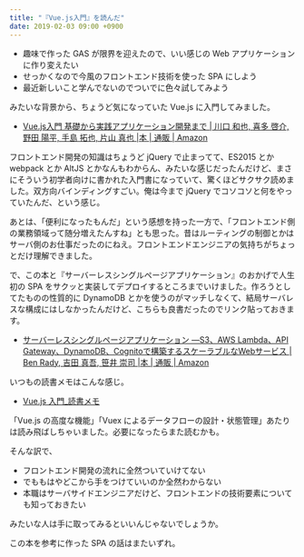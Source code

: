 ```yaml
---
title: "『Vue.js入門』を読んだ"
date: 2019-02-03 09:00 +0900
---
```


- 趣味で作った GAS が限界を迎えたので、いい感じの Web アプリケーションに作り変えたい
- せっかくなので今風のフロントエンド技術を使った SPA にしよう
- 最近新しいこと学んでないのでついでに色々試してみよう

みたいな背景から、ちょうど気になっていた Vue.js に入門してみました。

- [Vue.js入門 基礎から実践アプリケーション開発まで | 川口 和也, 喜多 啓介, 野田 陽平, 手島 拓也, 片山 真也 |本 | 通販 | Amazon](https://www.amazon.co.jp/dp/4297100916/)

フロントエンド開発の知識はちょうど jQuery で止まってて、ES2015 とか webpack とか AltJS とかなんもわからん、みたいな感じだったんだけど、まさにそういう初学者向けに書かれた入門書になっていて、驚くほどサクサク読めました。双方向バインディングすごい。俺は今まで jQuery でコソコソと何をやっていたんだ、という感じ。

あとは、「便利になったもんだ」という感想を持った一方で、「フロントエンド側の業務領域って随分増えたんすね」とも思った。昔はルーティングの制御とかはサーバ側のお仕事だったのにねえ。フロントエンドエンジニアの気持ちがちょっとだけ理解できました。

で、この本と『サーバーレスシングルページアプリケーション』のおかげで人生初の SPA をサクッと実装してデプロイするところまでいけました。作ろうとしてたものの性質的に DynamoDB とかを使うのがマッチしなくて、結局サーバレスな構成にはしなかったんだけど、こちらも良書だったのでリンク貼っておきます。

- [サーバーレスシングルページアプリケーション ―S3、AWS Lambda、API Gateway、DynamoDB、Cognitoで構築するスケーラブルなWebサービス | Ben Rady, 吉田 真吾, 笹井 崇司 |本 | 通販 | Amazon](https://www.amazon.co.jp/dp/4873118069/)

いつもの読書メモはこんな感じ。

- [Vue.js 入門_読書メモ](https://gist.github.com/gushernobindsme/896c3416a2d27ef0ce9074e598ea109c)

「Vue.js の高度な機能」「Vuex によるデータフローの設計・状態管理」あたりは読み飛ばしちゃいました。必要になったらまた読むかも。

そんな訳で、

- フロントエンド開発の流れに全然ついていけてない
- でももはやどこから手をつけていいのか全然わからない
- 本職はサーバサイドエンジニアだけど、フロントエンドの技術要素についても知っておきたい

みたいな人は手に取ってみるといいんじゃないでしょうか。

この本を参考に作った SPA の話はまたいずれ。